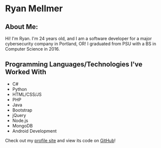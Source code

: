# Ryan Mellmer

## About Me:

Hi! I'm Ryan. I'm 24 years old, and I am a software developer for a major cybersecurity company in Portland, OR! I graduated from PSU with a BS in Computer Science in 2016.  

## Programming Languages/Technologies I've Worked With

- C#
- Python
- HTML/CSS/JS
- PHP
- Java
- Bootstrap
- jQuery
- Node.js
- MongoDB
- Android Development

Check out my [profile site](http://ryanmellmer.com) and view its code on [GitHub](https://github.com/rmellmer)!

